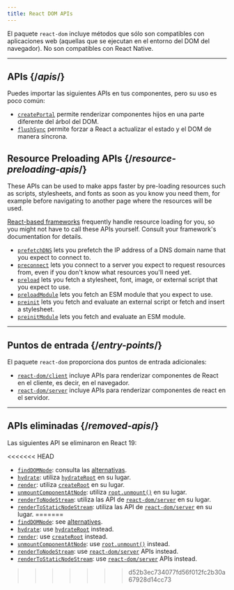 ```yaml
---
title: React DOM APIs
---
```


<Intro>

El paquete `react-dom` incluye métodos que sólo son compatibles con aplicaciones web (aquellas que se ejecutan en el entorno del DOM del navegador). No son compatibles con React Native.

</Intro>

---

## APIs {/*apis*/}

Puedes importar las siguientes APIs en tus componentes, pero su uso es poco común:

* [`createPortal`](/reference/react-dom/createPortal) permite renderizar componentes hijos en una parte diferente del árbol del DOM.
* [`flushSync`](/reference/react-dom/flushSync) permite forzar a React a actualizar el estado y el DOM de manera síncrona.

## Resource Preloading APIs {/*resource-preloading-apis*/}

These APIs can be used to make apps faster by pre-loading resources such as scripts, stylesheets, and fonts as soon as you know you need them, for example before navigating to another page where the resources will be used.

[React-based frameworks](/learn/creating-a-react-app) frequently handle resource loading for you, so you might not have to call these APIs yourself. Consult your framework's documentation for details.

* [`prefetchDNS`](/reference/react-dom/prefetchDNS) lets you prefetch the IP address of a DNS domain name that you expect to connect to.
* [`preconnect`](/reference/react-dom/preconnect) lets you connect to a server you expect to request resources from, even if you don't know what resources you'll need yet.
* [`preload`](/reference/react-dom/preload) lets you fetch a stylesheet, font, image, or external script that you expect to use.
* [`preloadModule`](/reference/react-dom/preloadModule) lets you fetch an ESM module that you expect to use.
* [`preinit`](/reference/react-dom/preinit) lets you fetch and evaluate an external script or fetch and insert a stylesheet.
* [`preinitModule`](/reference/react-dom/preinitModule) lets you fetch and evaluate an ESM module.

---

## Puntos de entrada {/*entry-points*/}

El paquete `react-dom` proporciona dos puntos de entrada adicionales:

* [`react-dom/client`](/reference/react-dom/client) incluye APIs para renderizar componentes de React en el cliente, es decir, en el navegador.
* [`react-dom/server`](/reference/react-dom/server) incluye APIs para renderizar componentes de react en el servidor.

---

## APIs eliminadas {/*removed-apis*/}

Las siguientes API se eliminaron en React 19:

<<<<<<< HEAD
* [`findDOMNode`](https://18.react.dev/reference/react-dom/findDOMNode): consulta las [alternativas](https://18.react.dev/reference/react-dom/findDOMNode#alternatives).
* [`hydrate`](https://18.react.dev/reference/react-dom/hydrate): utiliza [`hydrateRoot`](/reference/react-dom/client/hydrateRoot) en su lugar.
* [`render`](https://18.react.dev/reference/react-dom/render): utiliza [`createRoot`](/reference/react-dom/client/createRoot) en su lugar.
* [`unmountComponentAtNode`](/reference/react-dom/unmountComponentAtNode): utiliza [`root.unmount()`](/reference/react-dom/client/createRoot#root-unmount) en su lugar.
* [`renderToNodeStream`](https://18.react.dev/reference/react-dom/server/renderToNodeStream): utiliza las API de [`react-dom/server`](/reference/react-dom/server) en su lugar.
* [`renderToStaticNodeStream`](https://18.react.dev/reference/react-dom/server/renderToStaticNodeStream): utiliza las API de [`react-dom/server`](/reference/react-dom/server) en su lugar.
=======
* [`findDOMNode`](https://18.react.dev/reference/react-dom/findDOMNode): see [alternatives](https://18.react.dev/reference/react-dom/findDOMNode#alternatives).
* [`hydrate`](https://18.react.dev/reference/react-dom/hydrate): use [`hydrateRoot`](/reference/react-dom/client/hydrateRoot) instead.
* [`render`](https://18.react.dev/reference/react-dom/render): use [`createRoot`](/reference/react-dom/client/createRoot) instead.
* [`unmountComponentAtNode`](https://18.react.dev/reference/react-dom/unmountComponentAtNode): use [`root.unmount()`](/reference/react-dom/client/createRoot#root-unmount) instead.
* [`renderToNodeStream`](https://18.react.dev/reference/react-dom/server/renderToNodeStream): use [`react-dom/server`](/reference/react-dom/server) APIs instead.
* [`renderToStaticNodeStream`](https://18.react.dev/reference/react-dom/server/renderToStaticNodeStream): use [`react-dom/server`](/reference/react-dom/server) APIs instead.
>>>>>>> d52b3ec734077fd56f012fc2b30a67928d14cc73
